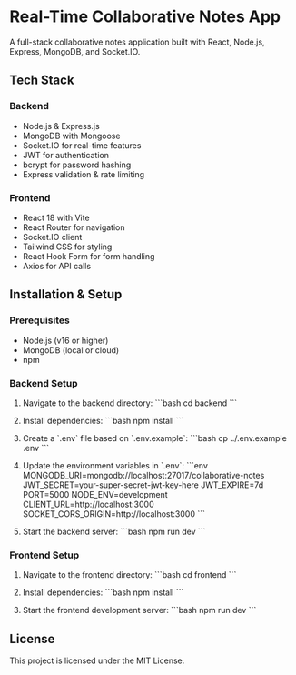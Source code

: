 # Real-Time Collaborative Notes App

A full-stack collaborative notes application built with React, Node.js, Express, MongoDB, and Socket.IO.

## Tech Stack

### Backend
- Node.js & Express.js
- MongoDB with Mongoose
- Socket.IO for real-time features
- JWT for authentication
- bcrypt for password hashing
- Express validation & rate limiting

### Frontend
- React 18 with Vite
- React Router for navigation
- Socket.IO client
- Tailwind CSS for styling
- React Hook Form for form handling
- Axios for API calls

## Installation & Setup

### Prerequisites
- Node.js (v16 or higher)
- MongoDB (local or cloud)
- npm

### Backend Setup

1. Navigate to the backend directory:
\`\`\`bash
cd backend
\`\`\`

2. Install dependencies:
\`\`\`bash
npm install
\`\`\`

3. Create a \`.env\` file based on \`.env.example\`:
\`\`\`bash
cp ../.env.example .env
\`\`\`

4. Update the environment variables in \`.env\`:
\`\`\`env
MONGODB_URI=mongodb://localhost:27017/collaborative-notes
JWT_SECRET=your-super-secret-jwt-key-here
JWT_EXPIRE=7d
PORT=5000
NODE_ENV=development
CLIENT_URL=http://localhost:3000
SOCKET_CORS_ORIGIN=http://localhost:3000
\`\`\`

5. Start the backend server:
\`\`\`bash
npm run dev
\`\`\`

### Frontend Setup

1. Navigate to the frontend directory:
\`\`\`bash
cd frontend
\`\`\`

2. Install dependencies:
\`\`\`bash
npm install
\`\`\`

3. Start the frontend development server:
\`\`\`bash
npm run dev
\`\`\`


## License

This project is licensed under the MIT License.
